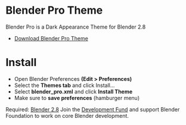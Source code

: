 # Blender Pro Theme
Blender Pro is a Dark Appearance Theme for Blender 2.8
* [Download Blender Pro Theme](https://github.com/Thirioart/blender_pro-theme/archive/master.zip)

# Install
* Open Blender Preferences **(Edit > Preferences)**
* Select the **Themes tab** and click Install…
* Select **blender_pro.xml** and click **Install Theme**
* Make sure to **save preferences** (hamburger menu)

Required: [Blender 2.8](https://www.blender.org/download/)
Join the [Development Fund](https://fund.blender.org) and support Blender Foundation to work on core Blender development.
